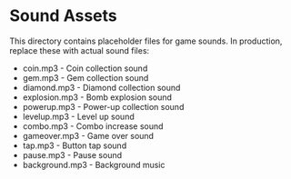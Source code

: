 # Sound Assets

This directory contains placeholder files for game sounds. 
In production, replace these with actual sound files:

- coin.mp3 - Coin collection sound
- gem.mp3 - Gem collection sound  
- diamond.mp3 - Diamond collection sound
- explosion.mp3 - Bomb explosion sound
- powerup.mp3 - Power-up collection sound
- levelup.mp3 - Level up sound
- combo.mp3 - Combo increase sound
- gameover.mp3 - Game over sound
- tap.mp3 - Button tap sound
- pause.mp3 - Pause sound
- background.mp3 - Background music